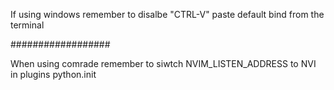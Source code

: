 
If using windows remember to disalbe "CTRL-V" paste default bind from the terminal




##################

When using comrade remember to siwtch NVIM_LISTEN_ADDRESS to NVI in plugins python.init


